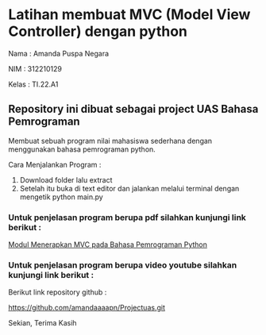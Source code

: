 #  Latihan membuat MVC (Model View Controller) dengan python

Nama : Amanda Puspa Negara

NIM : 312210129

Kelas : TI.22.A1


## Repository ini dibuat sebagai project UAS Bahasa Pemrograman

Membuat sebuah program nilai mahasiswa sederhana dengan menggunakan bahasa pemrograman python.

Cara Menjalankan Program :

1. Download folder lalu extract
2. Setelah itu buka di text editor dan jalankan melalui terminal dengan mengetik python main.py

### Untuk penjelasan program berupa pdf silahkan kunjungi link berikut :

[Modul Menerapkan MVC pada Bahasa Pemrograman Python](https://drive.google.com/file/d/10zY7QW7I6QrfoWILHdK_kJHGWWRY5SW1/view?usp=drivesdk)

### Untuk penjelasan program berupa video youtube silahkan kunjungi link berikut :


Berikut link repository github :

https://github.com/amandaaaapn/Projectuas.git

Sekian, Terima Kasih
